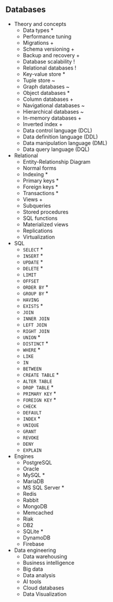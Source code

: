 ## Databases

- Theory and concepts
  - Data types *
  - Performance tuning
  - Migrations +
  - Schema versioning +
  - Backup and recovery +
  - Database scalability !
  - Relational databases !
  - Key-value store *
  - Tuple store ~
  - Graph databases ~
  - Object databases *
  - Column databases +
  - Navigational databases ~
  - Hierarchical databases ~
  - In-memory databases +
  - Inverted index +
  - Data control language (DCL)
  - Data definition language (DDL)
  - Data manipulation language (DML)
  - Data query language (DQL)
- Relational
  - Entity-Relationship Diagram
  - Normal forms
  - Indexing *
  - Primary keys *
  - Foreign keys *
  - Transactions *
  - Views +
  - Subqueries
  - Stored procedures
  - SQL functions
  - Materialized views
  - Replications
  - Virtualization
- SQL
  - `SELECT` *
  - `INSERT` *
  - `UPDATE` *
  - `DELETE` *
  - `LIMIT`
  - `OFFSET`
  - `ORDER BY` *
  - `GROUP BY` *
  - `HAVING`
  - `EXISTS` *
  - `JOIN`
  - `INNER JOIN`
  - `LEFT JOIN`
  - `RIGHT JOIN`
  - `UNION` *
  - `DISTINCT` *
  - `WHERE` *
  - `LIKE`
  - `IN`
  - `BETWEEN`
  - `CREATE TABLE` *
  - `ALTER TABLE`
  - `DROP TABLE` *
  - `PRIMARY KEY` *
  - `FOREIGN KEY` *
  - `CHECK`
  - `DEFAULT`
  - `INDEX` *
  - `UNIQUE`
  - `GRANT`
  - `REVOKE`
  - `DENY`
  - `EXPLAIN`
- Engines
  - PostgreSQL
  - Oracle
  - MySQL *
  - MariaDB
  - MS SQL Server *
  - Redis
  - Rabbit
  - MongoDB
  - Memcached
  - Riak
  - DB2
  - SQLite *
  - DynamoDB
  - Firebase
- Data engineering
  - Data warehousing
  - Business intelligence
  - Big data
  - Data analysis
  - AI tools
  - Cloud databases
  - Data Visualization
